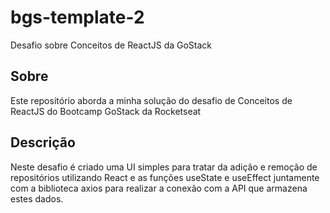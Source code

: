 # bgs-template-2
Desafio sobre Conceitos de ReactJS da GoStack

## Sobre
Este repositório aborda a minha solução do desafio de Conceitos de ReactJS do Bootcamp GoStack da Rocketseat

## Descrição
Neste desafio é criado uma UI simples para tratar da adição e remoção de repositórios utilizando React e as funções useState e useEffect juntamente com a biblioteca axios para realizar a conexão com a API que armazena estes dados.
